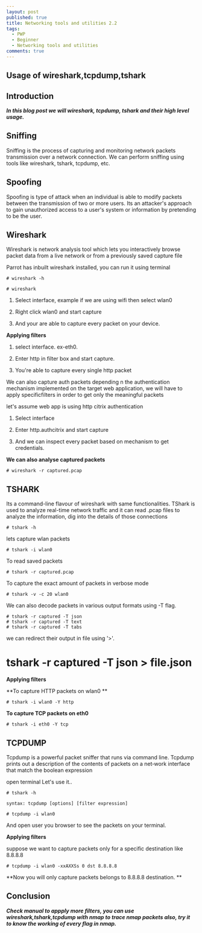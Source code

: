 ```yaml
---
layout: post
published: true
title: Networking tools and utilities 2.2
tags:
  - PWP
  - Beginner
  - Networking tools and utilities
comments: true
---
```

## Usage of wireshark,tcpdump,tshark

## Introduction

_**In this blog post we will wireshark, tcpdump, tshark and their high level usage.**_

## Sniffing

Sniffing is the process of capturing and monitoring network packets transmission over a network connection.
We can perform sniffing using tools like wireshark, tshark, tcpdump, etc.

## Spoofing

Spoofing is type of attack when an individual is able to modify packets between the transmission of two or more users.
Its an attacker's approach to gain unauthorized access to a user's system or information by pretending to be the user.


## Wireshark


Wireshark is network analysis tool which lets you interactively browse packet data from a live network or from a previously saved capture file

Parrot has inbuilt wireshark installed, you can run it using terminal
~~~
# wireshark -h
 
# wireshark
~~~
1. Select interface, example if we are using wifi then select wlan0

2. Right click wlan0 and start capture

3. And your are able to capture every packet on your device.


**Applying filters**

1. select interface. ex-eth0.

2. Enter http in filter box and start capture.

3. You're able to capture every single http packet


We can also capture auth packets depending n the authentication mechanism implemented on the target web application, we will have to apply specificfilters in order to get only the meaningful packets

let's assume web app is using http citrix authentication 

1. Select interface

2. Enter http.authcitrix and start capture

3. And we can inspect every packet based on mechanism to get credentials.

**We can also analyse captured packets**
~~~
# wireshark -r captured.pcap
~~~
## TSHARK

Its a command-line flavour of wireshark with same functionalities.
TShark is used to analyze real-time network traffic and it can read .pcap files to analyze the information, dig into the details of those connections

~~~
# tshark -h
~~~

lets capture wlan packets

~~~
# tshark -i wlan0
~~~

To read saved packets 
~~~
# tshark -r captured.pcap
~~~

To capture the exact amount of packets in verbose mode

~~~
# tshark -v -c 20 wlan0
~~~

We can also decode packets in various output formats using -T flag.

~~~
# tshark -r captured -T json
# tshark -r captured -T text
# tshark -r captured -T tabs
~~~
we can redirect their output in file using '>'.

# tshark -r captured -T json > file.json

**Applying filters**

**To capture HTTP packets on wlan0 **

~~~
# tshark -i wlan0 -Y http
~~~

**To capture TCP packets on eth0**

~~~
# tshark -i eth0 -Y tcp
~~~

## TCPDUMP


Tcpdump is a powerful packet sniffer that runs via command line.
Tcpdump  prints  out a description of the contents of packets on a net‐work interface that match the boolean expression


open terminal Let's use it..

~~~
# tshark -h

syntax: tcpdump [options] [filter expression]
~~~
~~~
# tcpdump -i wlan0
~~~
And open user you browser to see the packets on your terminal.

**Applying filters**

suppose we want to capture packets only for a specific destination like 8.8.8.8
~~~
# tcpdump -i wlan0 -xxAXXSs 0 dst 8.8.8.8
~~~

**Now you will only capture packets belongs to 8.8.8.8 destination.
**

## Conclusion

_**Check manual to appply more filters, you can use wireshark,tshark,tcpdump  with nmap to trace nmap packets also, try it to know the working of every flag in nmap.**_


